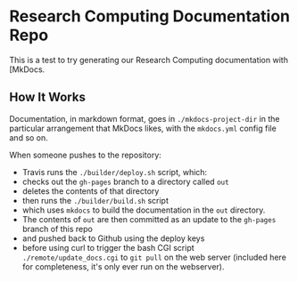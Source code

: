 # Research Computing Documentation Repo

This is a test to try generating our Research Computing documentation with [MkDocs.

## How It Works

Documentation, in markdown format, goes in `./mkdocs-project-dir` in the particular arrangement that MkDocs likes, with the `mkdocs.yml` config file and so on.

When someone pushes to the repository:
 - Travis runs the `./builder/deploy.sh` script, which:
  - checks out the `gh-pages` branch to a directory called `out`
  - deletes the contents of that directory
  - then runs the `./builder/build.sh` script
   - which uses `mkdocs` to build the documentation in the `out` directory. 
  - The contents of `out` are then committed as an update to the `gh-pages` branch of this repo
  - and pushed back to Github using the deploy keys
  - before using curl to trigger the bash CGI script `./remote/update_docs.cgi` to `git pull` on the web server (included here for completeness, it's only ever run on the webserver).
